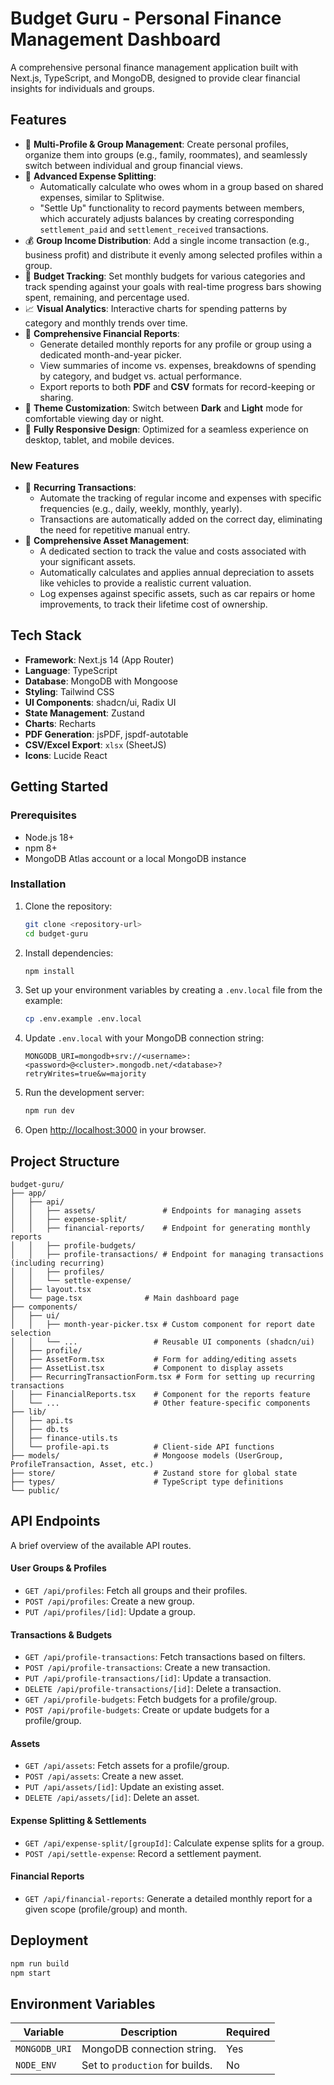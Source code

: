 # Budget Guru - Personal Finance Management Dashboard

A comprehensive personal finance management application built with Next.js, TypeScript, and MongoDB, designed to provide clear financial insights for individuals and groups.

## Features

  - 👤 **Multi-Profile & Group Management**: Create personal profiles, organize them into groups (e.g., family, roommates), and seamlessly switch between individual and group financial views.
  - 🤝 **Advanced Expense Splitting**:
      - Automatically calculate who owes whom in a group based on shared expenses, similar to Splitwise.
      - "Settle Up" functionality to record payments between members, which accurately adjusts balances by creating corresponding `settlement_paid` and `settlement_received` transactions.
  - 💰 **Group Income Distribution**: Add a single income transaction (e.g., business profit) and distribute it evenly among selected profiles within a group.
  - 🎯 **Budget Tracking**: Set monthly budgets for various categories and track spending against your goals with real-time progress bars showing spent, remaining, and percentage used.
  - 📈 **Visual Analytics**: Interactive charts for spending patterns by category and monthly trends over time.
  - 📄 **Comprehensive Financial Reports**:
      - Generate detailed monthly reports for any profile or group using a dedicated month-and-year picker.
      - View summaries of income vs. expenses, breakdowns of spending by category, and budget vs. actual performance.
      - Export reports to both **PDF** and **CSV** formats for record-keeping or sharing.
  - 🎨 **Theme Customization**: Switch between **Dark** and **Light** mode for comfortable viewing day or night.
  - 📱 **Fully Responsive Design**: Optimized for a seamless experience on desktop, tablet, and mobile devices.

### New Features

  - 🔁 **Recurring Transactions**:
      - Automate the tracking of regular income and expenses with specific frequencies (e.g., daily, weekly, monthly, yearly).
      - Transactions are automatically added on the correct day, eliminating the need for repetitive manual entry.
  - 🚗 **Comprehensive Asset Management**:
      - A dedicated section to track the value and costs associated with your significant assets.
      - Automatically calculates and applies annual depreciation to assets like vehicles to provide a realistic current valuation.
      - Log expenses against specific assets, such as car repairs or home improvements, to track their lifetime cost of ownership.

## Tech Stack

  - **Framework**: Next.js 14 (App Router)
  - **Language**: TypeScript
  - **Database**: MongoDB with Mongoose
  - **Styling**: Tailwind CSS
  - **UI Components**: shadcn/ui, Radix UI
  - **State Management**: Zustand
  - **Charts**: Recharts
  - **PDF Generation**: jsPDF, jspdf-autotable
  - **CSV/Excel Export**: `xlsx` (SheetJS)
  - **Icons**: Lucide React

## Getting Started

### Prerequisites

  - Node.js 18+
  - npm 8+
  - MongoDB Atlas account or a local MongoDB instance

### Installation

1.  Clone the repository:

    ```bash
    git clone <repository-url>
    cd budget-guru
    ```

2.  Install dependencies:

    ```bash
    npm install
    ```

3.  Set up your environment variables by creating a `.env.local` file from the example:

    ```bash
    cp .env.example .env.local
    ```

4.  Update `.env.local` with your MongoDB connection string:

    ```env
    MONGODB_URI=mongodb+srv://<username>:<password>@<cluster>.mongodb.net/<database>?retryWrites=true&w=majority
    ```

5.  Run the development server:

    ```bash
    npm run dev
    ```

6.  Open [http://localhost:3000](https://www.google.com/search?q=http://localhost:3000) in your browser.

## Project Structure

```
budget-guru/
├── app/
│   ├── api/
│   │   ├── assets/               # Endpoints for managing assets
│   │   ├── expense-split/
│   │   ├── financial-reports/    # Endpoint for generating monthly reports
│   │   ├── profile-budgets/
│   │   ├── profile-transactions/ # Endpoint for managing transactions (including recurring)
│   │   ├── profiles/
│   │   └── settle-expense/
│   ├── layout.tsx
│   └── page.tsx              # Main dashboard page
├── components/
│   ├── ui/
│   │   ├── month-year-picker.tsx # Custom component for report date selection
│   │   └── ...                 # Reusable UI components (shadcn/ui)
│   ├── profile/
│   ├── AssetForm.tsx           # Form for adding/editing assets
│   ├── AssetList.tsx           # Component to display assets
│   ├── RecurringTransactionForm.tsx # Form for setting up recurring transactions
│   ├── FinancialReports.tsx    # Component for the reports feature
│   └── ...                     # Other feature-specific components
├── lib/
│   ├── api.ts
│   ├── db.ts
│   ├── finance-utils.ts
│   └── profile-api.ts          # Client-side API functions
├── models/                     # Mongoose models (UserGroup, ProfileTransaction, Asset, etc.)
├── store/                      # Zustand store for global state
├── types/                      # TypeScript type definitions
└── public/
```

## API Endpoints

A brief overview of the available API routes.

#### User Groups & Profiles

  - `GET /api/profiles`: Fetch all groups and their profiles.
  - `POST /api/profiles`: Create a new group.
  - `PUT /api/profiles/[id]`: Update a group.

#### Transactions & Budgets

  - `GET /api/profile-transactions`: Fetch transactions based on filters.
  - `POST /api/profile-transactions`: Create a new transaction.
  - `PUT /api/profile-transactions/[id]`: Update a transaction.
  - `DELETE /api/profile-transactions/[id]`: Delete a transaction.
  - `GET /api/profile-budgets`: Fetch budgets for a profile/group.
  - `POST /api/profile-budgets`: Create or update budgets for a profile/group.

#### Assets

  - `GET /api/assets`: Fetch assets for a profile/group.
  - `POST /api/assets`: Create a new asset.
  - `PUT /api/assets/[id]`: Update an existing asset.
  - `DELETE /api/assets/[id]`: Delete an asset.

#### Expense Splitting & Settlements

  - `GET /api/expense-split/[groupId]`: Calculate expense splits for a group.
  - `POST /api/settle-expense`: Record a settlement payment.

#### Financial Reports

  - `GET /api/financial-reports`: Generate a detailed monthly report for a given scope (profile/group) and month.

## Deployment

```bash
npm run build
npm start
```

## Environment Variables

| Variable | Description | Required |
| --- | --- | --- |
| `MONGODB_URI` | MongoDB connection string. | Yes |
| `NODE_ENV` | Set to `production` for builds. | No |